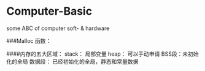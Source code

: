 # Computer-Basic
some ABC of computer soft- &amp; hardware

###Malloc 函数：

####内存的五大区域：
stack： 局部变量
heap： 可以手动申请
BSS段：未初始化的全局 
数据段： 已经初始化的全局，静态和常量数据
